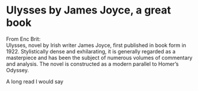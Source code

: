 # Ulysses by James Joyce, a great book

From Enc Brit:  
Ulysses, novel by Irish writer James Joyce, first published in book form in 1922. 
Stylistically dense and exhilarating, it is generally regarded as a masterpiece and has been the subject of numerous volumes of commentary and analysis. 
The novel is constructed as a modern parallel to Homer’s Odyssey.
    
A long read I would say
